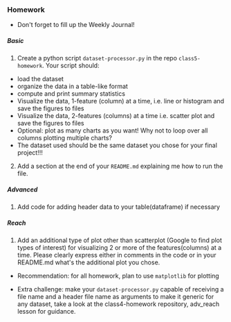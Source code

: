 ### Homework
* Don't forget to fill up the Weekly Journal! 

##### Basic
1. Create a python script `dataset-processor.py` in the repo `class5-homework`. Your script should:
  * load the dataset
  * organize the data in a table-like format
  * compute and print summary statistics 
  * Visualize the data, 1-feature (column) at a time, i.e. line or histogram and save the figures to files 
  * Visualize the data, 2-features (columns) at a time i.e. scatter plot and save the figures to files
  * Optional: plot as many charts as you want! Why not to loop over all columns plotting multiple charts?
  * The dataset used should be the same dataset you chose for your final project!!!
2. Add a section at the end of your `README.md` explaining me how to run the file.

##### Advanced
1. Add code for adding header data to your table(dataframe) if necessary

##### Reach
1. Add an additional type of plot other than scatterplot (Google to find plot types of interest) for visualizing 2 or more of the features(columns) at a time. Please clearly express either in comments in the code or in your README.md what's the additional plot you chose.

* Recommendation: for all homework, plan to use `matplotlib` for plotting

* Extra challenge: make your `dataset-processor.py` capable of receiving a file name and a header file name as arguments to make it generic for any dataset, take a look at the class4-homework repository, adv_reach lesson for guidance.